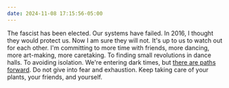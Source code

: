 ```yaml
---
date: 2024-11-08 17:15:56-05:00
---
```


The fascist has been elected. Our systems have failed. In 2016, I thought they would protect us. Now I am sure they will not. It's up to us to watch out for each other. I'm committing to more time with friends, more dancing, more art-making, more caretaking. To finding small revolutions in dance halls. To avoiding isolation. We're entering dark times, but [there are paths forward](https://wagingnonviolence.org/2024/11/10-things-to-do-if-trump-wins/). Do not give into fear and exhaustion. Keep taking care of your plants, your friends, and yourself.
